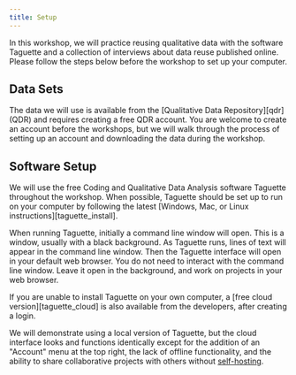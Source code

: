 ```yaml
---
title: Setup
---
```


In this workshop, we will practice reusing qualitative data with the software
Taguette and a collection of interviews about data reuse published online.
Please follow the steps below before the workshop to set up your computer.

## Data Sets

The data we will use is available from the [Qualitative Data Repository][qdr] 
(QDR) and requires creating a free QDR account.
You are welcome to create an account before the workshops, but we will walk 
through the process of setting up an account and downloading the data during 
the workshop.

## Software Setup

We will use the free Coding and Qualitative Data Analysis software Taguette
throughout the workshop.
When possible, Taguette should be set up to run on your computer by following 
the latest [Windows, Mac, or Linux instructions][taguette_install].

When running Taguette, initially a command line window will open. 
This is a window, usually with a black background. 
As Taguette runs, lines of text will appear in the command line window. 
Then the Taguette interface will open in your default web browser. 
You do not need to interact with the command line window. 
Leave it open in the background, and work on projects in your web browser.

If you are unable to install Taguette on your own computer, 
a [free cloud version][taguette_cloud] is also available from the developers,
after creating a login.

We will demonstrate using a local version of Taguette, 
but the cloud interface looks and functions identically except for the addition
of an "Account" menu at the top right, the lack of offline functionality, 
and the ability to share collaborative projects with others without 
[self-hosting][taguette_server].


[taguette_server]: https://www.taguette.org/self-host.html

